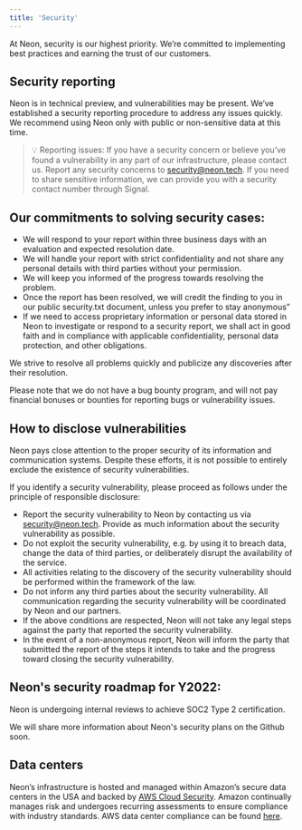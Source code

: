 ```yaml
---
title: 'Security'
---
```


At Neon, security is our highest priority. We’re committed to implementing best practices and earning the trust of our customers.

## Security reporting

Neon is in technical preview, and vulnerabilities may be present. We’ve established a security reporting procedure to address any issues quickly. We recommend using Neon only with public or non-sensitive data at this time.

> 💡 Reporting issues: If you have a security concern or believe you’ve found a vulnerability in any part of our infrastructure, please contact us. Report any security concerns to security@neon.tech. If you need to share sensitive information, we can provide you with a security contact number through Signal.

## Our commitments to solving security cases:

- We will respond to your report within three business days with an evaluation and expected resolution date.
- We will handle your report with strict confidentiality and not share any personal details with third parties without your permission.
- We will keep you informed of the progress towards resolving the problem.
- Once the report has been resolved, we will credit the finding to you in our public security.txt document, unless you prefer to stay anonymous”
- If we need to access proprietary information or personal data stored in Neon to investigate or respond to a security report, we shall act in good faith and in compliance with applicable confidentiality, personal data protection, and other obligations.

We strive to resolve all problems quickly and publicize any discoveries after their resolution.

Please note that we do not have a bug bounty program, and will not pay financial bonuses or bounties for reporting bugs or vulnerability issues.

## How to disclose vulnerabilities

Neon pays close attention to the proper security of its information and communication systems. Despite these efforts, it is not possible to entirely exclude the existence of security vulnerabilities.

If you identify a security vulnerability, please proceed as follows under the principle of responsible disclosure:

- Report the security vulnerability to Neon by contacting us via security@neon.tech. Provide as much information about the security vulnerability as possible.
- Do not exploit the security vulnerability, e.g. by using it to breach data, change the data of third parties, or deliberately disrupt the availability of the service.
- All activities relating to the discovery of the security vulnerability should be performed within the framework of the law.
- Do not inform any third parties about the security vulnerability. All communication regarding the security vulnerability will be coordinated by Neon and our partners.
- If the above conditions are respected, Neon will not take any legal steps against the party that reported the security vulnerability.
- In the event of a non-anonymous report, Neon will inform the party that submitted the report of the steps it intends to take and the progress toward closing the security vulnerability.

## Neon's security roadmap for Y2022:

Neon is undergoing internal reviews to achieve SOC2 Type 2 certification.

We will share more information about Neon's security plans on the Github soon.

## Data centers

Neon’s infrastructure is hosted and managed within Amazon’s secure data centers in the USA and backed by [AWS Cloud Security](https://aws.amazon.com/security/). Amazon continually manages risk and undergoes recurring assessments to ensure compliance with industry standards. AWS data center compliance can be found [here](https://aws.amazon.com/compliance/programs/).
